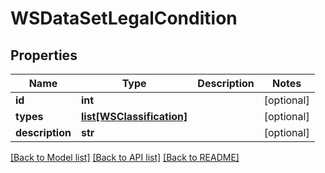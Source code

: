 # WSDataSetLegalCondition

## Properties
Name | Type | Description | Notes
------------ | ------------- | ------------- | -------------
**id** | **int** |  | [optional] 
**types** | [**list[WSClassification]**](WSClassification.md) |  | [optional] 
**description** | **str** |  | [optional] 

[[Back to Model list]](../README.md#documentation-for-models) [[Back to API list]](../README.md#documentation-for-api-endpoints) [[Back to README]](../README.md)


